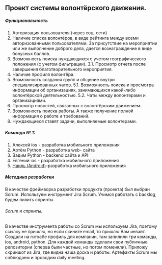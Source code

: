 ## Проект системы волонтёрского движения.

##### Функциональность
1. Авторизация пользователя (через соц. сети)
2. Наличие списка волонтёров, в виде рейтинга между всеми авторизованными пользователями.
За присутствие на мероприятии или же выполнение доброго дела, дается вознаграждение в виде бонусных баллов.
3. Возможность поиска нуждающихся с учетом географического положения (с учетом фильтрации).
  3.1. Просмотр отчета после завершения благотворительного мероприятия.
4. Наличие профиля волонтёра.
5. Возможность создания групп и общение внутри специализированных чатов.
  5.1. Возможность поиска и просмотра информации об организациях, занимающихся какой-либо волонтёрской деятельностью.
  5.2. Чаты между волонтерами и организациями.
6. Просмотр новостей, связанных с волонтёрским движением.
7. Возможность поиска работы. А также получение полной информация о работе и требований.
8. Нуждающиеся ставят задачи, выполняемые волонтерами.

##### Команда № 1:
1. Алексей ios - разработка мобильного приложения
2. Артём Python - разработка web- сайта
3. Вадим Python - backend сайта и API
4. Евгений ios - разработка мобильного приложения
5. [Наиль (Android)](https://github.com/NightGoat/)-разработка мобильного приложения


##### Методика разработки

В качестве фреймворка разработки продукта (проекта) был выбран Scrum.
Используем инструмент Jira Scrum.
Учимся работать с backlog, будем пилить спринты.


###### Scrum и спринты.
 
В качестве инструмента работы со Scrum мы используем Jira, поэтому
ссылку не пришлю, но если скините email, то пришлю Вам инвайт.
Создали на гитхабе профиль для компании, там запилили три команды,
ios, android, python. Для каждой команды сделали свои публичные репозитории
(сперва были частные, но потом поменяли).
Приложу скриншот из Jira, где видна наша доска и работы.
Артефакты Scrum мы соблюдаем и проводим daily meeting.
